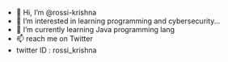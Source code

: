 - 👋 Hi, I’m @rossi-krishna
- 👀 I’m interested in learning programming and cybersecurity...
- 🌱 I’m currently learning Java programming lang
- 📫 reach me on Twitter
- twitter ID : rossi_krishna

<!---
rossi-krishna/rossi-krishna is a ✨ special ✨ repository because its `README.md` (this file) appears on your GitHub profile.
You can click the Preview link to take a look at your changes.
--->
